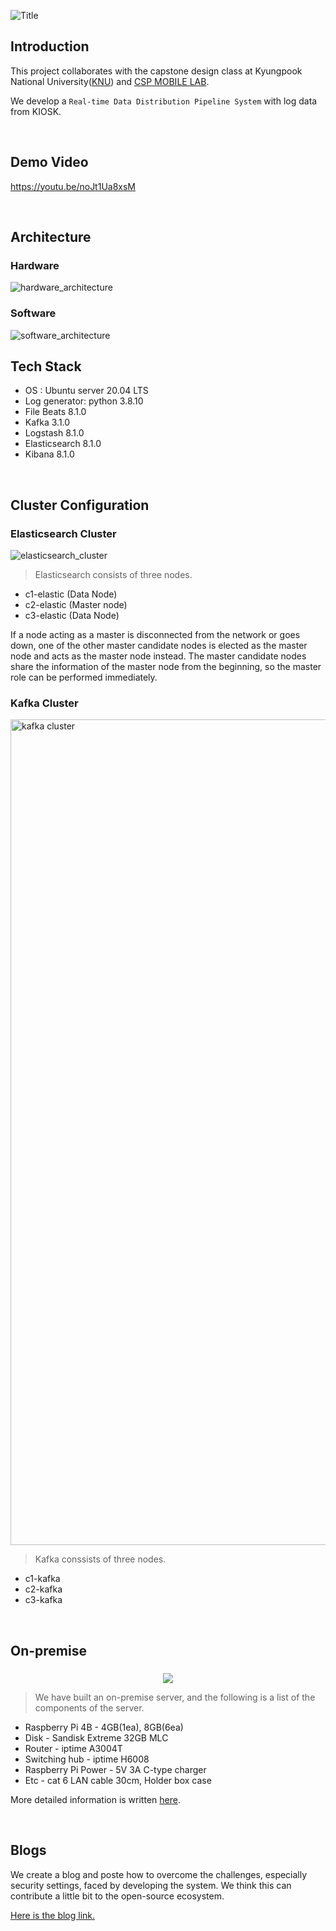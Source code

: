 ![Title](https://user-images.githubusercontent.com/33932392/170961366-364eb7a5-fc30-4b9c-9b24-4e73ccc75ec4.png)


## Introduction
This project collaborates with the capstone design class at Kyungpook National University([KNU](https://knu.ac.kr)) and [CSP MOBILE LAB](http://cspmobilelab.com/).

We develop a `Real-time Data Distribution Pipeline System` with log data from KIOSK.

<br/>

## Demo Video
https://youtu.be/noJt1Ua8xsM

<br/>

## Architecture
### Hardware
![hardware_architecture](https://user-images.githubusercontent.com/33932392/170934202-9ec6365d-7a7f-4c8d-94ad-1f32aaf71da5.png)


### Software
![software_architecture](https://user-images.githubusercontent.com/33932392/170937471-1770d1fc-53d7-478e-a430-08de551db0bb.png)


## Tech Stack
- OS : Ubuntu server 20.04 LTS
- Log generator: python 3.8.10
- File Beats 8.1.0
- Kafka 3.1.0
- Logstash 8.1.0
- Elasticsearch 8.1.0
- Kibana 8.1.0

<br/>

## Cluster Configuration
### Elasticsearch Cluster
![elasticsearch_cluster](https://user-images.githubusercontent.com/33932392/170955600-7979b32c-d129-42ab-9649-b7717e225081.png)

> Elasticsearch consists of three nodes.

- c1-elastic (Data Node)
- c2-elastic (Master node)
- c3-elastic (Data Node)

If a node acting as a master is disconnected from the network or goes down, one of the other master candidate nodes is elected as the master node and acts as the master node instead. The master candidate nodes share the information of the master node from the beginning, so the master role can be performed immediately.

### Kafka Cluster
<img width="1321" alt="kafka cluster" src="https://user-images.githubusercontent.com/33932392/172584842-b2af8dfd-b75b-4ac0-8f05-a5a5946627f4.png">

> Kafka conssists of three nodes.

- c1-kafka
- c2-kafka
- c3-kafka

<br/>

## On-premise
### 
<p align="center">
  <img src="https://user-images.githubusercontent.com/33932392/170950962-8c608207-1031-4838-b9a8-1fee68f96384.png">
</p>

> We have built an on-premise server, and the following is a list of the components of the server.

- Raspberry Pi 4B - 4GB(1ea), 8GB(6ea)
- Disk - Sandisk Extreme 32GB MLC
- Router - iptime A3004T
- Switching hub - iptime H6008
- Raspberry Pi Power - 5V 3A C-type charger
- Etc - cat 6 LAN cable 30cm, Holder box case

More detailed information is written [here](https://knu-cd2.github.io/blog/on-premise/2022/05/05/on-premise-hardware.html).

<br/>

## Blogs
We create a blog and poste how to overcome the challenges, especially security settings, faced by developing the system. We think this can contribute a little bit to the open-source ecosystem.

[Here is the blog link.](https://knu-cd2.github.io/blog/)
